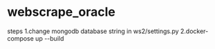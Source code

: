 # webscrape_oracle

steps
1.change mongodb database string in ws2/settings.py
2.docker-compose up --build
